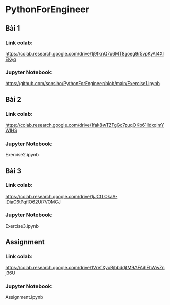 # PythonForEngineer

## Bài 1

### Link colab: 

https://colab.research.google.com/drive/1j9fknQ7u6MT8goeg9r5vpKyAI4XlEKyq

### Jupyter Notebook:

https://github.com/sonsiho/PythonForEngineer/blob/main/Exercise1.ipynb


## Bài 2

### Link colab: 

https://colab.research.google.com/drive/1fak8wTZFgGc7puqOKb61lIdxqlmYWIHS

### Jupyter Notebook:

Exercise2.ipynb

## Bài 3

### Link colab: 

https://colab.research.google.com/drive/1jJCfLOkaA-iDiaC6tPqflO62Ui7VOMCJ

### Jupyter Notebook:

Exercise3.ipynb

## Assignment

### Link colab: 

https://colab.research.google.com/drive/1VrefXyoBjbbddjtM9AFAihEhWwZnj36U

### Jupyter Notebook:

Assignment.ipynb
